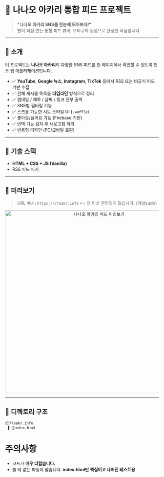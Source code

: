 # 🌸 나나오 아카리 통합 피드 프로젝트

> **"나나오 아카리 SNS를 한눈에 모아보자!"**  
> 팬이 직접 만든 통합 피드 뷰어, 오타쿠의 집념으로 완성한 작품입니다.

---

## 📌 소개

이 프로젝트는 **나나오 아카리**의 다양한 SNS 피드를 한 페이지에서 확인할 수 있도록 만든 웹 애플리케이션입니다.

- ✅ **YouTube**, **Google 뉴스**, **Instagram**, **TikTok** 등에서 RSS 또는 비공식 피드 기반 수집
- ✅ 전체 게시물 목록을 **타임라인** 방식으로 정리
- ✅ 썸네일 / 제목 / 날짜 / 링크 전부 출력
- ✅ SNS별 필터링 기능
- ✅ 스크롤 가능한 시트 스타일 UI (`.waffle`)
- ✅ 좋아요/싫어요 기능 (Firebase 기반)
- ✅ 번역 기능 감지 후 새로고침 처리
- ✅ 반응형 디자인 (PC/모바일 호환)

---

## 🔧 기술 스택

- **HTML + CSS + JS (Vanilla)**
- RSS 피드 파서

---

## 🧪 미리보기

> URL 예시: `https://77oakr.info` <= 더 이상 관리되지 않습니다. (아닐sudo)

<p align="center">
  <img src="https://user-images.githubusercontent.com/00000000/preview-nanao-feed.png" width="600" alt="나나오 아카리 피드 미리보기" />
</p>

---

## 📁 디렉토리 구조

```bash
📦77oakr.info
 ┣ 📜index.html
```

# 주의사항
- 코드가 **매우 더럽습니다.**
- 쓸 데 없는 파일이 많습니다. **index.html만 핵심이고 나머진 테스트용**
